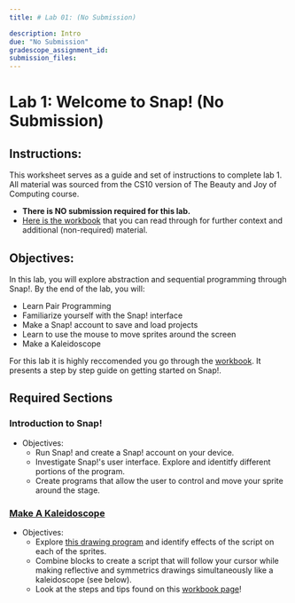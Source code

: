 ```yaml
---
title: # Lab 01: (No Submission)

description: Intro
due: "No Submission"
gradescope_assignment_id: 
submission_files:
---
```

# Lab 1: Welcome to Snap! (No Submission)

## Instructions:
This worksheet serves as a guide and set of instructions to complete lab 1. All material was sourced from the CS10 version of The Beauty and Joy of Computing course.

- **There is NO submission required for this lab.**
- [Here is the workbook](https://cs10.org/bjc-r/llab/html/topic.html?1&2&3&topic=berkeley_bjc%2Fintro_pair%2F1-introduction.topic&course&novideo&noreading&noassignment) that you can read through for further context and additional (non-required) material.

## Objectives:
In this lab, you will explore abstraction and sequential programming through Snap!. By the end of the lab, you will:
- Learn Pair Programming
- Familiarize yourself with the Snap! interface
- Make a Snap! account to save and load projects
- Learn to use the mouse to move sprites around the screen
- Make a Kaleidoscope

For this lab it is highly reccomended you go through the [workbook](https://cs10.org/bjc-r/llab/html/topic.html?1&2&3&topic=berkeley_bjc%2Fintro_pair%2F1-introduction.topic&course&novideo&noreading&noassignment). It presents a step by step guide on getting started on Snap!.

## Required Sections

### Introduction to Snap!
- Objectives:
    - Run Snap! and create a Snap! account on your device.
    - Investigate Snap!'s user interface. Explore and identitfy different portions of the program.
    - Create programs that allow the user to control and move your sprite around the stage.
      
### [Make A Kaleidoscope](https://cs10.org/bjc-r/cur/programming/intro/drawing/kaleidoscope-small.html?1&2&3&topic=berkeley_bjc%2Fintro_pair%2F1-introduction.topic&course&novideo&noreading&noassignment)
- Objectives:
    - Explore [this drawing program](https://snap.berkeley.edu/snap/snap.html#open:https://cs10.org/bjc-r/prog/drawing/kaleidoscope_framework.xml) and identify effects of the script on each of the sprites.
    - Combine blocks to create a script that will follow your cursor while making reflective and symmetrics drawings simultaneously like a kaleidoscope (see below).
    - Look at the steps and tips found on this [workbook page](https://cs10.org/bjc-r/cur/programming/intro/drawing/kaleidoscope-small.html?1&1&1&2&2&2&3&3&3&topic=berkeley_bjc%2Fintro_pair%2F1-introduction.topic&course&novideo&noreading&noassignment)!


